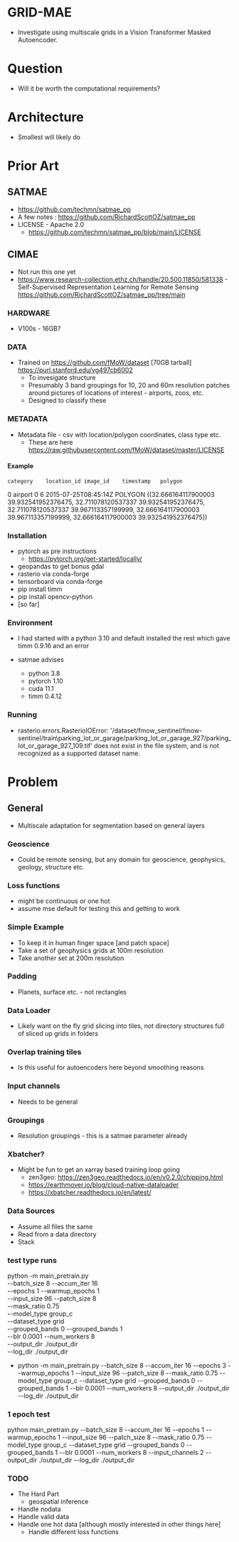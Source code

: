 # GRID-MAE

- Investigate using multiscale grids in a Vision Transformer Masked Autoencoder.

# Question
- Will it be worth the computational requirements?

# Architecture
- Smallest will likely do

# Prior Art
## SATMAE
- https://github.com/techmn/satmae_pp
- A few notes : https://github.com/RichardScottOZ/satmae_pp
- LICENSE - Apache 2.0
	- https://github.com/techmn/satmae_pp/blob/main/LICENSE

## CIMAE
- Not run this one yet
- https://www.research-collection.ethz.ch/handle/20.500.11850/581338 - Self-Supervised Representation Learning for Remote Sensing
https://github.com/RichardScottOZ/satmae_pp/tree/main	
	
### HARDWARE
- V100s - 16GB?

### DATA
- Trained on https://github.com/fMoW/dataset [70GB tarball] https://purl.stanford.edu/vg497cb6002
	- To invesigate structure
	- Presumably 3 band groupings for 10, 20 and 60m resolution patches around pictures of locations of interest - airports, zoos, etc.
	- Designed to classify these
### METADATA
- Metadata file - csv with location/polygon coordinates, class type etc.	
	- These are here https://raw.githubusercontent.com/fMoW/dataset/master/LICENSE

#### Example
	category	location_id	image_id	timestamp	polygon
0	airport	0	6	2015-07-25T08:45:14Z	POLYGON ((32.666164117900003 39.932541952376475, 32.711078120537337 39.932541952376475, 32.711078120537337 39.967113357199999, 32.666164117900003 39.967113357199999, 32.666164117900003 39.932541952376475))

### Installation
- pytorch as pre instructions
	- https://pytorch.org/get-started/locally/
- geopandas to get bonus gdal
- rasterio via conda-forge
- tensorboard via conda-forge
- pip install timm
- pip install opencv-python
- [so far]

### Environment
- I had started with a python 3.10 and default installed the rest which gave timm 0.9.16 and an error

- satmae advises
	- python 3.8
	- pytorch 1.10
	- cuda 11.1
	- timm 0.4.12
	
### Running
- rasterio.errors.RasterioIOError: '/dataset/fmow_sentinel/fmow-sentinel/train\parking_lot_or_garage/parking_lot_or_garage_927/parking_lot_or_garage_927_109.tif' does not exist in the file system, and is not recognized as a supported dataset name.

	
# Problem
## General
- Multiscale adaptation for segmentation based on general layers

### Geoscience
- Could be remote sensing, but any domain for geoscience, geophysics, geology, structure etc.

### Loss functions	
- might be continuous or one hot
- assume mse default for testing this and getting to work

### Simple Example
- To keep it in human finger space [and patch space]
- Take a set of geophysics grids at 100m resolution
- Take another set at 200m resolution

### Padding
- Planets, surface etc. - not rectangles

### Data Loader
- Likely want on the fly grid slicing into tiles, not directory structures full of sliced up grids in folders

### Overlap training tiles
- Is this useful for autoencoders here beyond smoothing reasons

### Input channels
- Needs to be general

### Groupings
- Resolution groupings - this is a satmae parameter already

	
### Xbatcher?
- Might be fun to get an xarray based training loop going
	- zen3geo: https://zen3geo.readthedocs.io/en/v0.2.0/chipping.html
	- https://earthmover.io/blog/cloud-native-dataloader
	- https://xbatcher.readthedocs.io/en/latest/
	
	
### Data Sources
- Assume all files the same
- Read from a data directory
- Stack	

### test type runs

python -m main_pretrain.py \
--batch_size 8 --accum_iter 16 \
--epochs 1 --warmup_epochs 1 \
--input_size 96 --patch_size 8 \
--mask_ratio 0.75 \
--model_type group_c \
--dataset_type grid \
--grouped_bands 0 --grouped_bands 1 \
--blr 0.0001 --num_workers 8 \
--output_dir ./output_dir \
--log_dir ./output_dir

- python -m main_pretrain.py --batch_size 8 --accum_iter 16 --epochs 3 --warmup_epochs 1 --input_size 96 --patch_size 8 --mask_ratio 0.75 --model_type group_c --dataset_type grid --grouped_bands 0 --grouped_bands 1 --blr 0.0001 --num_workers 8  --output_dir ./output_dir --log_dir ./output_dir

### 1 epoch test
python  main_pretrain.py --batch_size 8 --accum_iter 16 --epochs 1 --warmup_epochs 1 --input_size 96 --patch_size 8 --mask_ratio 0.75 --model_type group_c --dataset_type grid --grouped_bands 0 --grouped_bands 1 --blr 0.0001 --num_workers 8 --input_channels 2 --output_dir ./output_dir --log_dir ./output_dir	


### TODO
- The Hard Part
	- geospatial inference
- Handle nodata
- Handle valid data
- Handle one hot data [although mostly interested in other things here]
	- Handle different loss functions



